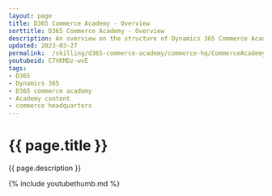 ```yaml
---
layout: page
title: D365 Commerce Academy - Overview
sorttitle: D365 Commerce Academy - Overview
description: An overview on the structure of Dynamics 365 Commerce Academy, pre-requisites and objectives of Commerce Academy.
updated: 2023-03-27
permalink:  /skilling/d365-commerce-academy/commerce-hq/CommerceAcademyOverview
youtubeid: C7VKMDz-wvE
tags: 
- D365
- Dynamics 365
- D365 commerce academy
- Academy content
- commerce headquarters
---
```


# {{ page.title }}

{{ page.description }}

{% include youtubethumb.md %}